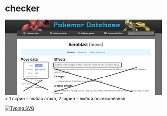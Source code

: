 # checker
<div>
<img src="https://github.com/petrovviacheslav/myitmo/blob/main/materials/pokemons/pok_att.png" max-width=200px>
</div>
> 1 скрин - любая атака, 2 скрин - любой покемонввввв

[![Typing SVG](https://readme-typing-svg.herokuapp.com?color=%2336BCF7&width=500&lines=ИТМО+-+институт+тёплых+мужских+отношений)](https://git.io/typing-svg)
